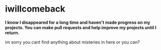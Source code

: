 # iwillcomeback


**I know I disappeared for a long time and haven't made progress on my projects. You can make pull requests and help improve my projects until I return.**

im sorry you cant find anything about misteries in here or you can?

